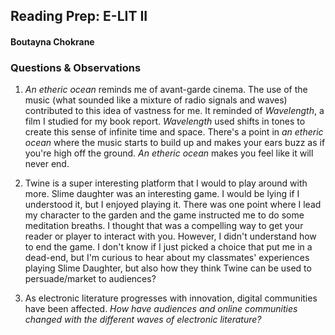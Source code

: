 ## Reading Prep: E-LIT II
#### Boutayna Chokrane 

### Questions & Observations 
1. *An etheric ocean* reminds me of avant-garde cinema. The use of the music (what sounded like a mixture of radio signals and waves) contributed to this idea of vastness for me. It reminded of *Wavelength*, a film I studied for my book report. *Wavelength* used shifts in tones to create this sense of infinite time and space. There's a point in *an etheric ocean* where the music starts to build up and makes your ears buzz as if you're high off the ground. *An etheric ocean* makes you feel like it will never end.

2. Twine is a super interesting platform that I would to play around with more. Slime daughter was an interesting game. I would be lying if I understood it, but I enjoyed playing it. There was one point where I lead my character to the garden and the game instructed me to do some meditation breaths. I thought that was a compelling way to get your reader or player to interact with you. However, I didn't understand how to end the game. I don't know if I just picked a choice that put me in a dead-end, but I'm curious to hear about my classmates' experiences playing Slime Daughter, but also how they think Twine can be used to persuade/market to audiences? 

3. As electronic literature progresses with innovation, digital communities have been affected. *How have audiences and online communities changed with the different waves of electronic literature?* 

